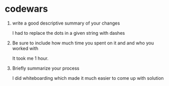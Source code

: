 # codewars
1. write a good descriptive summary of your changes

    I had to replace the dots in a given string with dashes

2. Be sure to include how much time you spent on it and and who you worked with

   It took me 1 hour.
    

3. Briefly summarize your process

     I did whiteboarding which made it much easier to come up with solution 
    